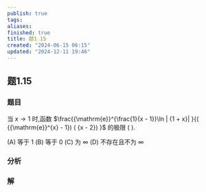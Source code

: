 ```yaml
---
publish: true
tags: 
aliases: 
finished: true
title: 题1.15
created: "2024-06-15 06:15"
updated: "2024-12-11 19:46"
---
```

## 题1.15
### 题目
当 $x \rightarrow  1$ 时,函数 $\frac{{\mathrm{e}}^{\frac{1}{x - 1}}\ln | {1 + x}| }{( {{\mathrm{e}}^{x} - 1}) ( {x - 2}) }$ 的极限 ( ).

(A) 等于 1 (B) 等于 0 (C) 为 $\infty$ (D) 不存在且不为 $\infty$
### 分析

### 解